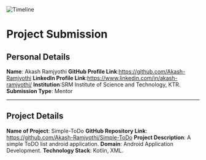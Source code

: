 ![Timeline](../assets/Header.png)
# Project Submission
## Personal Details
**Name**: Akash Ramjyothi
**GitHub Profile Link**:https://github.com/Akash-Ramjyothi
**LinkedIn Profile Link**:https://www.linkedin.com/in/akash-ramjyothi/
**Institution**:SRM Institute of Science and Technology, KTR.
**Submission Type**: Mentor
<hr>  

## Project Details
**Name of Project**: Simple-ToDo
**GitHub Repository Link**: https://github.com/Akash-Ramjyothi/Simple-ToDo
**Project Description**: A simple ToDO list android application.
**Domain**: Android Application Development.
**Technology Stack**: Kotlin, XML.